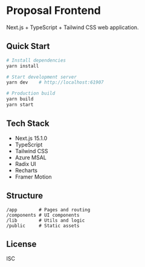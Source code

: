 # Proposal Frontend

Next.js + TypeScript + Tailwind CSS web application.

## Quick Start

```bash
# Install dependencies
yarn install

# Start development server
yarn dev    # http://localhost:61907

# Production build
yarn build
yarn start
```

## Tech Stack

- Next.js 15.1.0
- TypeScript
- Tailwind CSS
- Azure MSAL
- Radix UI
- Recharts
- Framer Motion

## Structure

```
/app        # Pages and routing
/components # UI components
/lib        # Utils and logic
/public     # Static assets
```

## License

ISC
